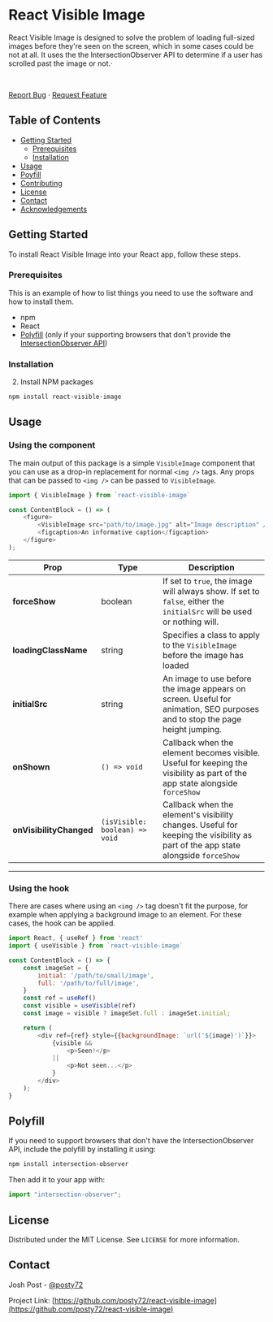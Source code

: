 # React Visible Image

React Visible Image is designed to solve the problem of loading full-sized images before they're seen on the screen, which in some cases could be not at all. It uses the the IntersectionObserver API to determine if a user has scrolled past the image or not.·

<br />

<a href="https://github.com/posty72/react-visible-image/issues">Report Bug</a>
·
<a href="https://github.com/posty72/react-visible-image/issues">Request Feature</a>

## Table of Contents

-   [Getting Started](#getting-started)
    -   [Prerequisites](#prerequisites)
    -   [Installation](#installation)
-   [Usage](#usage)
-   [Poyfill](#polyfill)
-   [Contributing](#contributing)
-   [License](#license)
-   [Contact](#contact)
-   [Acknowledgements](#acknowledgements)

## Getting Started

To install React Visible Image into your React app, follow these steps.

### Prerequisites

This is an example of how to list things you need to use the software and how to install them.

-   npm
-   React
-   [Polyfill](#polyfill) (only if your supporting browsers that don't provide the [IntersectionObserver API](https://caniuse.com/#feat=intersectionobserver))

### Installation

2. Install NPM packages

```sh
npm install react-visible-image
```

## Usage

### Using the component

The main output of this package is a simple `VisibleImage` component that you can use as a drop-in replacement for normal `<img />` tags. Any props that can be passed to `<img />` can be passed to `VisibleImage`.

```js
import { VisibleImage } from `react-visible-image`

const ContentBlock = () => (
    <figure>
        <VisibleImage src="path/to/image.jpg" alt="Image description" />
        <figcaption>An informative caption</figcaption>
    </figure>
);
```

| Prop                    | Type                           | Description                                                                                                                      |
| ----------------------- | ------------------------------ | -------------------------------------------------------------------------------------------------------------------------------- |
| **forceShow**           | boolean                        | If set to `true`, the image will always show. If set to `false`, either the `initialSrc` will be used or nothing will.           |
| **loadingClassName**    | string                         | Specifies a class to apply to the `VisibleImage` before the image has loaded                                                     |
| **initialSrc**          | string                         | An image to use before the image appears on screen. Useful for animation, SEO purposes and to stop the page height jumping.      |
| **onShown**             | `() => void`                   | Callback when the element becomes visible. Useful for keeping the visibility as part of the app state alongside `forceShow`      |
| **onVisibilityChanged** | `(isVisible: boolean) => void` | Callback when the element's visibility changes. Useful for keeping the visibility as part of the app state alongside `forceShow` |

---

### Using the hook

There are cases where using an `<img />` tag doesn't fit the purpose, for example when applying a background image to an element. For these cases, the hook can be applied.

```js
import React, { useRef } from 'react'
import { useVisible } from `react-visible-image`

const ContentBlock = () => {
    const imageSet = {
        initial: '/path/to/small/image',
        full: '/path/to/full/image',
    }
    const ref = useRef()
    const visible = useVisible(ref)
    const image = visible ? imageSet.full : imageSet.initial;

    return (
        <div ref={ref} style={{backgroundImage: `url('${image}')`}}>
            {visible &&
                <p>Seen!</p>
            ||
                <p>Not seen...</p>
            }
        </div>
    );
}
```

## Polyfill

If you need to support browsers that don't have the IntersectionObserver API, include the polyfill by installing it using:

```sh
npm install intersection-observer
```

Then add it to your app with:

```js
import "intersection-observer";
```

## License

Distributed under the MIT License. See `LICENSE` for more information.

## Contact

Josh Post - [@posty72](https://twitter.com/posty72)

Project Link: [https://github.com/posty72/react-visible-image](https://github.com/posty72/react-visible-image)
